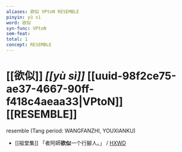 ```yaml
---
aliases: 欲似 VPtoN RESEMBLE
pinyin: yù sì
word: 欲似
syn-func: VPtoN
sem-feat: 
total: 1
concept: RESEMBLE 
---
```

# [[欲似]] *[[yù sì]]*  [[uuid-98f2ce75-ae37-4667-90ff-f418c4aeaa33|VPtoN]] [[RESEMBLE]]
resemble (Tang period: WANGFANZHI, YOUXIANKU)
 - [[祖堂集]] 「者阿師**欲似**一个行腳人。」 / [HXWD](https://hxwd.org/textview.html?location=KR6q0002_Yan_007-2089a.41)